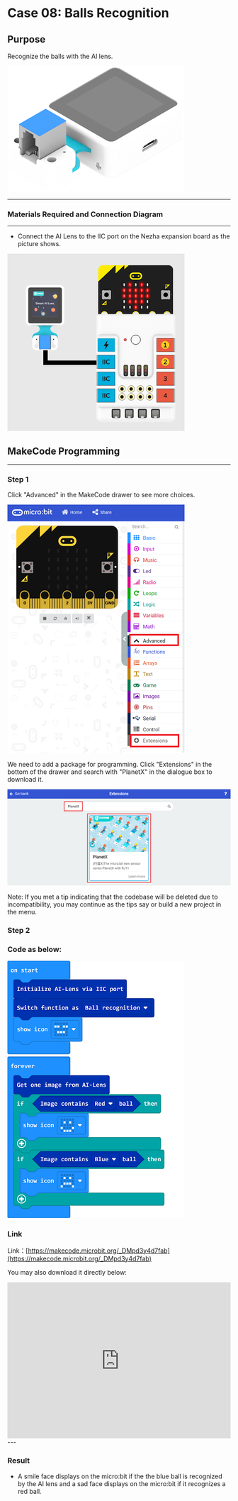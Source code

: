 # Case 08: Balls Recognition

## Purpose
Recognize the balls with the AI lens. 

![](./images/05035_01.png)



---

### Materials Required and Connection Diagram
---

- Connect the AI Lens to the IIC port on the Nezha expansion board as the picture shows. 

![](./images/05035_01_03.png)



## MakeCode Programming 

---

### Step 1

Click "Advanced" in the MakeCode drawer to see more choices.

![](./images/05001_04.png)

We need to add a package for programming. Click "Extensions" in the bottom of the drawer and search with "PlanetX" in the dialogue box to download it. 

![](./images/05001_05.png)

Note: If you met a tip indicating that the codebase will be deleted due to incompatibility, you may continue as the tips say or build a new project in the menu. 

### Step 2

### Code as below:

![](./images/05035-08-06.png)



### Link
Link：[https://makecode.microbit.org/_DMpd3y4d7fab](https://makecode.microbit.org/_DMpd3y4d7fab)

You may also download it directly below:

<div style="position:relative;height:0;padding-bottom:70%;overflow:hidden;"><iframe style="position:absolute;top:0;left:0;width:100%;height:100%;" src="https://makecode.microbit.org/#pub:_DMpd3y4d7fab" frameborder="0" sandbox="allow-popups allow-forms allow-scripts allow-same-origin"></iframe></div>  
---

### Result
- A smile face displays on the micro:bit if the the blue ball is recognized by the AI lens and a sad face displays on the micro:bit if it recognizes a red ball. 

